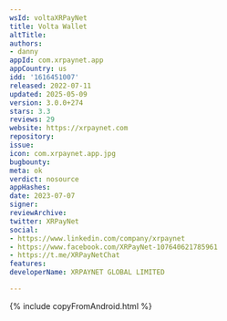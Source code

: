 ```yaml
---
wsId: voltaXRPayNet
title: Volta Wallet
altTitle: 
authors:
- danny
appId: com.xrpaynet.app
appCountry: us
idd: '1616451007'
released: 2022-07-11
updated: 2025-05-09
version: 3.0.0+274
stars: 3.3
reviews: 29
website: https://xrpaynet.com
repository: 
issue: 
icon: com.xrpaynet.app.jpg
bugbounty: 
meta: ok
verdict: nosource
appHashes: 
date: 2023-07-07
signer: 
reviewArchive: 
twitter: XRPayNet
social:
- https://www.linkedin.com/company/xrpaynet
- https://www.facebook.com/XRPayNet-107640621785961
- https://t.me/XRPayNetChat
features: 
developerName: XRPAYNET GLOBAL LIMITED

---
```


{% include copyFromAndroid.html %}
